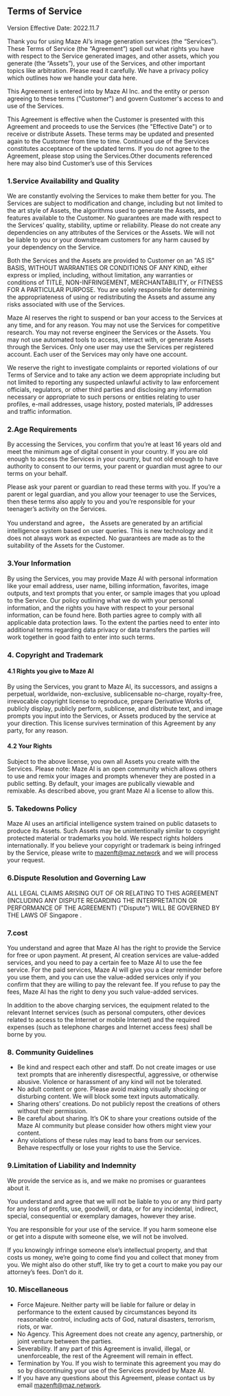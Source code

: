 ## Terms of Service

Version Effective Date: 2022.11.7

Thank you for using Maze AI’s image generation services (the “Services”). These Terms of Service (the “Agreement”) spell out what rights you have with respect to the Service generated images, and other assets, which you generate (the “Assets”), your use of the Services, and other important topics like arbitration. Please read it carefully. We have a privacy policy which outlines how we handle your data here.

This Agreement is entered into by Maze AI Inc. and the entity or person agreeing to these terms ("Customer") and govern Customer's access to and use of the Services.

This Agreement is effective when the Customer is presented with this Agreement and proceeds to use the Services (the "Effective Date") or to receive or distribute Assets. These terms may be updated and presented again to the Customer from time to time. Continued use of the Services constitutes acceptance of the updated terms. If you do not agree to the Agreement, please stop using the Services.Other documents referenced here may also bind Customer’s use of this Services

### 1.Service Availability and Quality

We are constantly evolving the Services to make them better for you. The Services are subject to modification and change, including but not limited to the art style of Assets, the algorithms used to generate the Assets, and features available to the Customer. No guarantees are made with respect to the Services’ quality, stability, uptime or reliability. Please do not create any dependencies on any attributes of the Services or the Assets. We will not be liable to you or your downstream customers for any harm caused by your dependency on the Service.

Both the Services and the Assets are provided to Customer on an "AS IS" BASIS, WITHOUT WARRANTIES OR CONDITIONS OF ANY KIND, either express or implied, including, without limitation, any warranties or conditions of TITLE, NON-INFRINGEMENT, MERCHANTABILITY, or FITNESS FOR A PARTICULAR PURPOSE. You are solely responsible for determining the appropriateness of using or redistributing the Assets and assume any risks associated with use of the Services.

Maze AI reserves the right to suspend or ban your access to the Services at any time, and for any reason. You may not use the Services for competitive research. You may not reverse engineer the Services or the Assets. You may not use automated tools to access, interact with, or generate Assets through the Services. Only one user may use the Services per registered account. Each user of the Services may only have one account.

We reserve the right to investigate complaints or reported violations of our Terms of Service and to take any action we deem appropriate including but not limited to reporting any suspected unlawful activity to law enforcement officials, regulators, or other third parties and disclosing any information necessary or appropriate to such persons or entities relating to user profiles, e-mail addresses, usage history, posted materials, IP addresses and traffic information.

### 2.Age Requirements

By accessing the Services, you confirm that you’re at least 16 years old and meet the minimum age of digital consent in your country. If you are old enough to access the Services in your country, but not old enough to have authority to consent to our terms, your parent or guardian must agree to our terms on your behalf.

Please ask your parent or guardian to read these terms with you. If you’re a parent or legal guardian, and you allow your teenager to use the Services, then these terms also apply to you and you’re responsible for your teenager’s activity on the Services.

You understand and agree， the Assets are generated by an artificial intelligence system based on user queries. This is new technology and it does not always work as expected. No guarantees are made as to the suitability of the Assets for the Customer.

### 3.Your Information

By using the Services, you may provide Maze AI with personal information like your email address, user name, billing information, favorites, image outputs, and text prompts that you enter, or sample images that you upload to the Service. Our policy outlining what we do with your personal information, and the rights you have with respect to your personal information, can be found here. Both parties agree to comply with all applicable data protection laws. To the extent the parties need to enter into additional terms regarding data privacy or data transfers the parties will work together in good faith to enter into such terms.

### 4. Copyright and Trademark

#### 4.1 Rights you give to Maze AI

By using the Services, you grant to Maze AI, its successors, and assigns a perpetual, worldwide, non-exclusive, sublicensable no-charge, royalty-free, irrevocable copyright license to reproduce, prepare Derivative Works of, publicly display, publicly perform, sublicense, and distribute text, and image prompts you input into the Services, or Assets produced by the service at your direction. This license survives termination of this Agreement by any party, for any reason.

#### 4.2 Your Rights

Subject to the above license, you own all Assets you create with the Services. 
Please note: Maze AI is an open community which allows others to use and remix your images and prompts whenever they are posted in a public setting. By default, your images are publically viewable and remixable. As described above, you grant Maze AI a license to allow this. 

### 5. Takedowns Policy

Maze AI uses an artificial intelligence system trained on public datasets to produce its Assets. Such Assets may be unintentionally similar to copyright protected material or trademarks you hold. We respect rights holders internationally. If you believe your copyright or trademark is being infringed by the Service, please write to mazenft@maz.network and we will process your request.

### 6.Dispute Resolution and Governing Law

ALL LEGAL CLAIMS ARISING OUT OF OR RELATING TO THIS AGREEMENT (INCLUDING ANY DISPUTE REGARDING THE INTERPRETATION OR PERFORMANCE OF THE AGREEMENT) ("Dispute") WILL BE GOVERNED BY THE LAWS OF Singapore . 

### 7.cost 

You understand and agree that Maze AI has the right to provide the Service for free or upon payment. At present, AI creation services are value-added services, and you need to pay a certain fee to Maze AI to use the fee service. For the paid services, Maze AI will give you a clear reminder before you use them, and you can use the value-added services only if you confirm that they are willing to pay the relevant fee. If you refuse to pay the fees, Maze AI has the right to deny you such value-added services. 

In addition to the above charging services, the equipment related to the relevant Internet services (such as personal computers, other devices related to access to the Internet or mobile Internet) and the required expenses (such as telephone charges and Internet access fees) shall be borne by you.

### 8. Community Guidelines

- Be kind and respect each other and staff. Do not create images or use text prompts that are inherently disrespectful, aggressive, or otherwise abusive. Violence or harassment of any kind will not be tolerated.
- No adult content or gore. Please avoid making visually shocking or disturbing content. We will block some text inputs automatically.
- Sharing others’ creations. Do not publicly repost the creations of others without their permission.
- Be careful about sharing. It’s OK to share your creations outside of the Maze AI community but please consider how others might view your content.
- Any violations of these rules may lead to bans from our services. Behave respectfully or lose your rights to use the Service.

### 9.Limitation of Liability and Indemnity

We provide the service as is, and we make no promises or guarantees about it.

You understand and agree that we will not be liable to you or any third party for any loss of profits, use, goodwill, or data, or for any incidental, indirect, special, consequential or exemplary damages, however they arise.

You are responsible for your use of the service. If you harm someone else or get into a dispute with someone else, we will not be involved.

If you knowingly infringe someone else’s intellectual property, and that costs us money, we’re going to come find you and collect that money from you. We might also do other stuff, like try to get a court to make you pay our attorney’s fees. Don’t do it.

### 10. Miscellaneous

- Force Majeure. Neither party will be liable for failure or delay in performance to the extent caused by circumstances beyond its reasonable control, including acts of God, natural disasters, terrorism, riots, or war.
- No Agency. This Agreement does not create any agency, partnership, or joint venture between the parties.
- Severability. If any part of this Agreement is invalid, illegal, or unenforceable, the rest of the Agreement will remain in effect.
- Termination by You. If you wish to terminate this agreement you may do so by discontinuing your use of the Services provided by Maze AI.
- If you have any questions about this Agreement, please contact us by email mazenft@maz.network.





